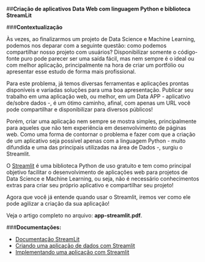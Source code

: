 ##**Criação de aplicativos Data Web com linguagem Python e biblioteca StreamLit**

###**Contextualização**

Às vezes, ao finalizarmos um projeto de Data Science e Machine Learning, podemos nos deparar com a seguinte questão: como podemos compartilhar nosso projeto com usuários? Disponibilizar somente o código-fonte puro pode parecer ser uma saída fácil, mas nem sempre é o ideal ou com melhor aplicação, principalmente na hora de criar um portfólio ou apresentar esse estudo de forma mais profissional.

Para este problema, já temos diversas ferramentas e aplicações prontas disponíveis e variadas soluções para uma boa apresentação. Publicar seu trabalho em uma aplicação web, ou melhor, em um Data APP - aplicativo de/sobre dados -, é um ótimo caminho, afinal, com apenas um URL você pode compartilhar e disponibilizar para diversos públicos!

Porém, criar uma aplicação nem sempre se mostra simples, principalmente para aqueles que não tem experiência em desenvolvimento de páginas web. Como uma forma de contornar o problema e fazer com que a criação de um aplicativo seja possível apenas com a linguagem Python - muito difundida e uma das principais utilizadas na área de Dados -, surgiu o Streamlit.

O [Streamlit](https://www.streamlit.io/) é uma biblioteca Python de uso gratuito e tem como principal objetivo facilitar o desenvolvimento de aplicações web para projetos de Data Science e Machine Learning, ou seja, não é necessário conhecimentos extras para criar seu próprio aplicativo e compartilhar seu projeto!

Agora que você já entende quando usar o Streamlit, iremos ver como ele pode agilizar a criação da sua aplicação!

Veja o artigo completo no arquivo: **app-streamlit.pdf**.

###**Documentações:**

- [Documentação StreamLit](https://docs.streamlit.io/en/stable/)
- [Criando uma aplicação de dados com Streamlit](https://docs.streamlit.io/en/stable/tutorial/create_a_data_explorer_app.html)
- [Implementando uma aplicação com Streamlit](https://docs.streamlit.io/en/stable/deploy_streamlit_app.html)

